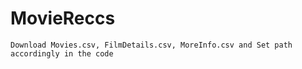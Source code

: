 # MovieReccs
`Download Movies.csv, FilmDetails.csv, MoreInfo.csv and Set path accordingly in the code`
